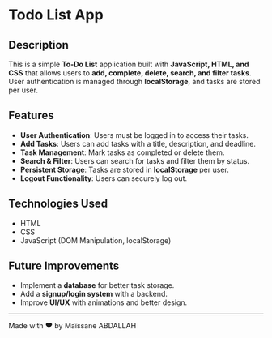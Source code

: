 # Todo List App

## Description
This is a simple **To-Do List** application built with **JavaScript, HTML, and CSS** that allows users to **add, complete, delete, search, and filter tasks**. User authentication is managed through **localStorage**, and tasks are stored per user.

## Features
- **User Authentication**: Users must be logged in to access their tasks.
- **Add Tasks**: Users can add tasks with a title, description, and deadline.
- **Task Management**: Mark tasks as completed or delete them.
- **Search & Filter**: Users can search for tasks and filter them by status.
- **Persistent Storage**: Tasks are stored in **localStorage** per user.
- **Logout Functionality**: Users can securely log out.

## Technologies Used
- HTML
- CSS
- JavaScript (DOM Manipulation, localStorage)

## Future Improvements
- Implement a **database** for better task storage.
- Add a **signup/login system** with a backend.
- Improve **UI/UX** with animations and better design.

---

Made with ❤️ by Maïssane ABDALLAH
